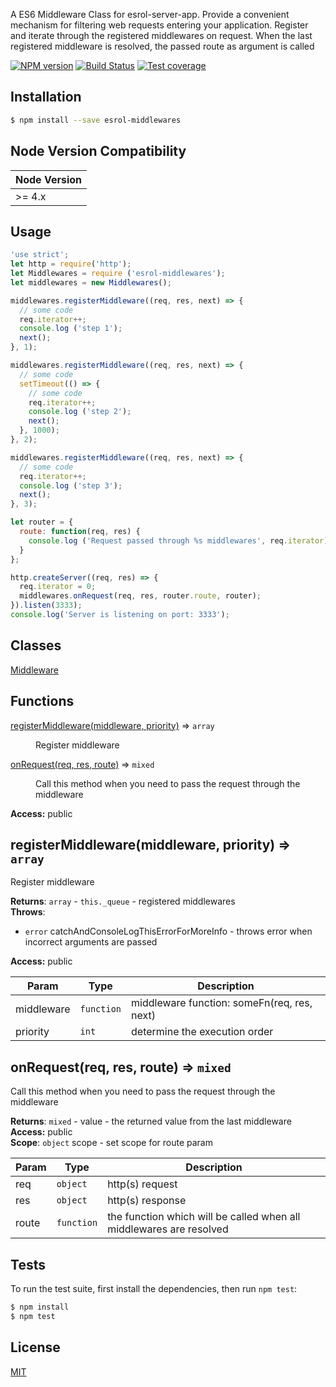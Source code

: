 A ES6 Middleware Class for esrol-server-app. Provide a convenient mechanism for filtering web requests entering your application. Register and iterate through the registered middlewares on request. When the last registered middleware is resolved, the passed route as argument is called

[![NPM version][npm-image]][npm-url] 
[![Build Status][travis-image]][travis-url] 
[![Test coverage][coveralls-image]][coveralls-url]

## Installation

```sh
$ npm install --save esrol-middlewares
```
## Node Version Compatibility

| Node Version |
| ---- |
| >= 4.x |

## Usage

```js
'use strict';
let http = require('http');
let Middlewares = require ('esrol-middlewares');
let middlewares = new Middlewares();

middlewares.registerMiddleware((req, res, next) => {
  // some code
  req.iterator++;
  console.log ('step 1');
  next();
}, 1);

middlewares.registerMiddleware((req, res, next) => {
  // some code
  setTimeout(() => {
    // some code
    req.iterator++;
    console.log ('step 2');
    next();
  }, 1000);
}, 2);

middlewares.registerMiddleware((req, res, next) => {
  // some code
  req.iterator++;
  console.log ('step 3');
  next();
}, 3);

let router = {
  route: function(req, res) {
    console.log ('Request passed through %s middlewares', req.iterator);
  }
};

http.createServer((req, res) => {
  req.iterator = 0;
  middlewares.onRequest(req, res, router.route, router);
}).listen(3333);
console.log('Server is listening on port: 3333');

```

## Classes
<dl>
<dt><a href="#Middleware">Middleware</a></dt>
<dd><p></p></dd>
</dl>

## Functions
<dt><a href="#registerMiddleware">registerMiddleware(middleware, priority)</a> ⇒ <code>array</code></dt>
<dd><p>Register middleware</p>
</dd>
<dt><a href="#onRequest">onRequest(req, res, route)</a> ⇒ <code>mixed</code></dt>
<dd><p>Call this method when you need to pass the request
through the middleware</p>
</dd>
</dl>

**Access:** public  
<a name="registerMiddleware"></a>
## registerMiddleware(middleware, priority) ⇒ <code>array</code>
Register middleware

**Returns**: <code>array</code> - <code>this._queue</code> - registered middlewares  
**Throws**:

- <code>error</code> catchAndConsoleLogThisErrorForMoreInfo - throws error when
incorrect arguments are passed

**Access:** public  

| Param | Type | Description |
| --- | --- | --- |
| middleware | <code>function</code> | middleware function: someFn(req, res, next) |
| priority | <code>int</code> | determine the execution order |

<a name="onRequest"></a>
## onRequest(req, res, route) ⇒ <code>mixed</code>
Call this method when you need to pass the request
through the middleware

**Returns**: <code>mixed</code> - value - the returned value from the last middleware  
**Access:** public  
**Scope**: <code>object</code> scope - set scope for route param  

| Param | Type | Description |
| --- | --- | --- |
| req | <code>object</code> | http(s) request |
| res | <code>object</code> | http(s) response |
| route | <code>function</code> | the function which will be called when all middlewares are resolved |

## Tests

  To run the test suite, first install the dependencies, then run `npm test`:

```bash
$ npm install
$ npm test
```

## License

[MIT](LICENSE)


[npm-image]: https://badge.fury.io/js/esrol-middlewares.svg
[npm-url]: https://npmjs.org/package/esrol-middlewares
[travis-image]: https://travis-ci.org/esrol/esrol-middlewares.svg?branch=master
[travis-url]: https://travis-ci.org/esrol/esrol-middlewares
[coveralls-image]: https://coveralls.io/repos/esrol/esrol-middlewares/badge.svg
[coveralls-url]: https://coveralls.io/r/esrol/esrol-middlewares
